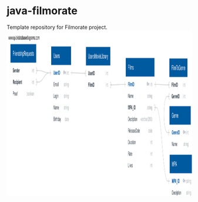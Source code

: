 # java-filmorate
Template repository for Filmorate project.
<img src="resources/ER_scheme.svg" object-fit:cover width=1100 height=450>